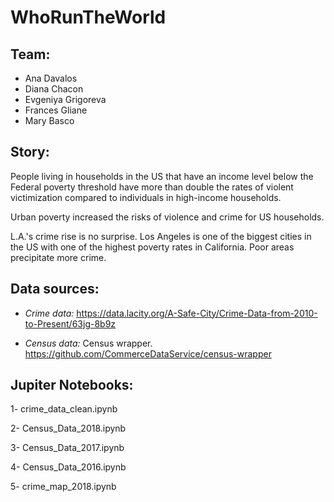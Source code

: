 # WhoRunTheWorld

## Team:
- Ana Davalos
- Diana Chacon
- Evgeniya Grigoreva
- Frances Gliane
- Mary Basco

## Story:
People living in households in the US that have an income level below the Federal poverty threshold have more than double the rates of violent victimization compared to individuals in high-income households.

Urban poverty increased the risks of violence and crime for US households.

L.A.'s crime rise is no surprise. Los Angeles is one of the biggest cities in the US with one of the highest poverty rates in California. Poor areas precipitate more crime.

## Data sources:

- *Crime data:* 
https://data.lacity.org/A-Safe-City/Crime-Data-from-2010-to-Present/63jg-8b9z

- *Census data:* 
Census wrapper. https://github.com/CommerceDataService/census-wrapper

## Jupiter Notebooks:

1- crime_data_clean.ipynb

2- Census_Data_2018.ipynb

3- Census_Data_2017.ipynb

4- Census_Data_2016.ipynb

5- crime_map_2018.ipynb
